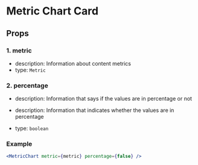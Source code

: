 # Metric Chart Card

## Props

### 1. metric

- description: Information about content metrics
- type: `Metric`

### 2. percentage

- description: Information that says if the values are in percentage or not
+ description: Information that indicates whether the values are in percentage
- type: `boolean`

### Example

```jsx
<MetricChart metric={metric} percentage={false} />
```
